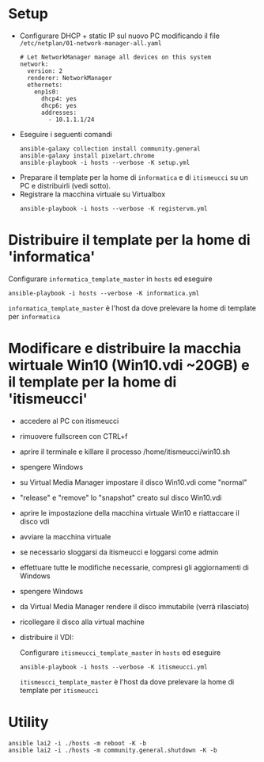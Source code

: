 

# Setup

- Configurare DHCP + static IP sul nuovo PC modificando il file `/etc/netplan/01-network-manager-all.yaml`
  ```
  # Let NetworkManager manage all devices on this system
  network:
    version: 2
    renderer: NetworkManager
    ethernets:
      enp1s0:
        dhcp4: yes
        dhcp6: yes
        addresses:
          - 10.1.1.1/24
  ```
- Eseguire i seguenti comandi
  ```
  ansible-galaxy collection install community.general
  ansible-galaxy install pixelart.chrome
  ansible-playbook -i hosts --verbose -K setup.yml
  ```
- Preparare il template per la home di `informatica` e di `itismeucci` su un PC e distribuirli (vedi sotto).
- Registrare la macchina virtuale su Virtualbox
  ```
  ansible-playbook -i hosts --verbose -K registervm.yml
  ```

# Distribuire il template per la home di 'informatica'

Configurare `informatica_template_master` in `hosts` ed eseguire

```
ansible-playbook -i hosts --verbose -K informatica.yml
```

`informatica_template_master` è l'host da dove prelevare la home di template per `informatica`

# Modificare e distribuire la macchia wirtuale Win10 (Win10.vdi ~20GB) e il template per la home di 'itismeucci'

- accedere al PC con itismeucci
- rimuovere fullscreen con CTRL+f
- aprire il terminale e killare il processo /home/itismeucci/win10.sh
- spengere Windows
- su Virtual Media Manager impostare il disco Win10.vdi come "normal"
- "release" e "remove" lo "snapshot" creato sul disco Win10.vdi
- aprire le impostazione della macchina virtuale Win10 e riattaccare il disco vdi
- avviare la macchina virtuale
- se necessario sloggarsi da itismeucci e loggarsi come admin
- effettuare tutte le modifiche necessarie, compresi gli aggiornamenti di Windows
- spengere Windows
- da Virtual Media Manager rendere il disco immutabile (verrà rilasciato)
- ricollegare il disco alla virtual machine
- distribuire il VDI:

  Configurare `itismeucci_template_master` in `hosts` ed eseguire
  ```
  ansible-playbook -i hosts --verbose -K itismeucci.yml
  ```

  `itismeucci_template_master` è l'host da dove prelevare la home di template per `itismeucci`

# Utility
```
ansible lai2 -i ./hosts -m reboot -K -b
ansible lai2 -i ./hosts -m community.general.shutdown -K -b
```
